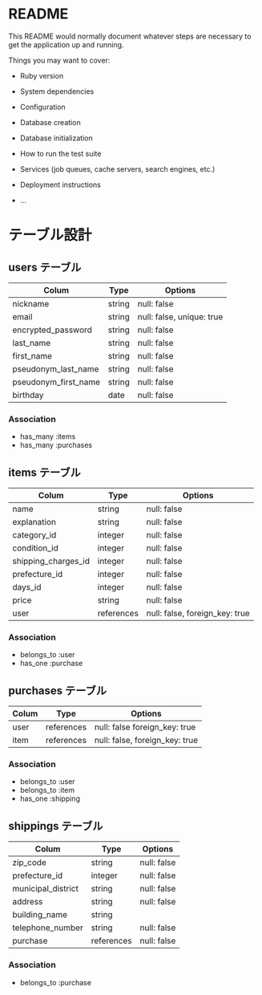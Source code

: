# README

This README would normally document whatever steps are necessary to get the
application up and running.

Things you may want to cover:

* Ruby version

* System dependencies

* Configuration

* Database creation

* Database initialization

* How to run the test suite

* Services (job queues, cache servers, search engines, etc.)

* Deployment instructions

* ...

# テーブル設計

## users テーブル

| Colum                | Type   | Options                   |
| -------------------- | ------ | ------------------------- |
| nickname             | string | null: false               |
| email                | string | null: false, unique: true |
| encrypted_password   | string | null: false               |
| last_name            | string | null: false               |
| first_name           | string | null: false               |
| pseudonym_last_name  | string | null: false               |
| pseudonym_first_name | string | null: false               |
| birthday             | date   | null: false               |


### Association

- has_many :items
- has_many :purchases

## items テーブル

| Colum               | Type       | Options                        |
| ------------------- | ------     |  ----------------------------- |
| name                | string     | null: false                    |
| explanation         | string     | null: false                    |
| category_id         | integer    | null: false                    |
| condition_id        | integer    | null: false                    |
| shipping_charges_id | integer    | null: false                    |
| prefecture_id       | integer    | null: false                    |
| days_id             | integer    | null: false                    |
| price               | string     | null: false                    |
| user                | references | null: false, foreign_key: true |

### Association

- belongs_to :user
- has_one :purchase

## purchases テーブル

| Colum | Type       | Options                        |
| ----- | ---------- | ------------------------------ |
| user  | references | null: false  foreign_key: true |
| item  | references | null: false, foreign_key: true |

### Association

- belongs_to :user
- belongs_to :item
- has_one :shipping

## shippings テーブル

| Colum              | Type        | Options     |
| ------------------ | ----------- | ----------- |
| zip_code           | string      | null: false |
| prefecture_id      | integer     | null: false |
| municipal_district | string      | null: false |
| address            | string      | null: false |
| building_name      | string      |             |
| telephone_number   | string      | null: false |
| purchase           | references  | null: false |

### Association

- belongs_to :purchase
